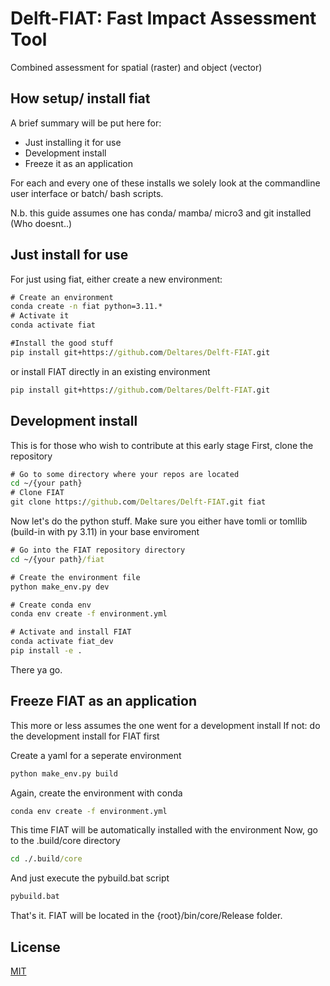 # Delft-FIAT: Fast Impact Assessment Tool
Combined assessment for spatial (raster) and object (vector)

## How setup/ install fiat
A brief summary will be put here for:
- Just installing it for use
- Development install
- Freeze it as an application

For each and every one of these installs we solely look at the
commandline user interface or batch/ bash scripts.

N.b. this guide assumes one has conda/ mamba/ micro3 and git installed
(Who doesnt..)

## Just install for use
For just using fiat, either create a new environment:
```bat
# Create an environment
conda create -n fiat python=3.11.*
# Activate it
conda activate fiat

#Install the good stuff
pip install git+https://github.com/Deltares/Delft-FIAT.git
```

or install FIAT directly in an existing environment
```bat
pip install git+https://github.com/Deltares/Delft-FIAT.git
```

## Development install
This is for those who wish to contribute at this early stage
First, clone the repository
```bat
# Go to some directory where your repos are located
cd ~/{your path}
# Clone FIAT
git clone https://github.com/Deltares/Delft-FIAT.git fiat
```

Now let's do the python stuff.
Make sure you either have tomli or tomllib (build-in with py 3.11)
in your base enviroment
```bat
# Go into the FIAT repository directory
cd ~/{your path}/fiat

# Create the environment file
python make_env.py dev

# Create conda env
conda env create -f environment.yml

# Activate and install FIAT
conda activate fiat_dev
pip install -e .
```

There ya go.

## Freeze FIAT as an application
This more or less assumes the one went for a development install
If not: do the development install for FIAT first

Create a yaml for a seperate environment
```bat
python make_env.py build
```

Again, create the environment with conda
```bat
conda env create -f environment.yml
```

This time FIAT will be automatically installed with the environment
Now, go to the .build/core directory
```bat
cd ./.build/core
```

And just execute the pybuild.bat script
```bat
pybuild.bat
```

That's it.
FIAT will be located in the {root}/bin/core/Release folder.

## License
[MIT](https://github.com/Deltares/Delft-FIAT/blob/master/LICENSE)
